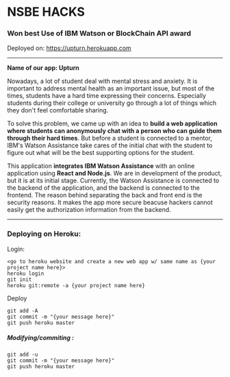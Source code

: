 # NSBE HACKS

### **Won best Use of IBM Watson or BlockChain API award**

Deployed on: https://upturn.herokuapp.com

--------

**Name of our app: Upturn**

Nowadays, a lot of student deal with mental stress and anxiety. It is important to address mental health as an important issue, but most of the times, students have a hard time expressing their concerns. Especially students during their college or university go through a lot of things which they don't feel comfortable sharing. 

To solve this problem, we came up with an idea to **build a web application where students can anonymously chat with a person who can guide them through their hard times**. But before a student is connected to a mentor, IBM's Watson Assistance take cares of the initial chat with the student to figure out what will be the best supporting options for the student.

This application **integrates IBM Watson Assistance** with an online application using **React and Node.js**. We are in development of the product, but it is at its initial stage. Currently, the Watson Assistance is connected to the backend of the application, and the backend is connected to the frontend. The reason behind separating the back and front end is the security reasons. It makes the app more secure beacuse hackers cannot easily get the authorization information from the backend.

----

### Deploying on Heroku:

Login:

```
<go to heroku website and create a new web app w/ same name as {your project name here}>
heroku login
git init
heroku git:remote -a {your project name here}
```

Deploy

```
git add -A
git commit -m "{your message here}"
git push heroku master
```

##### Modifying/commiting :

```
git add -u
git commit -m "{your message here}"
git push heroku master
```